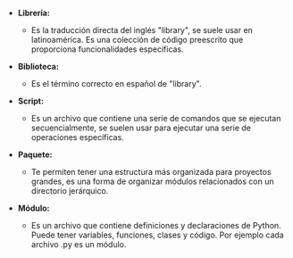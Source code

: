 - **Librería:** 
  - Es la traducción directa del inglés "library", se suele usar en latinoamérica. Es una colección de código preescrito que proporciona funcionalidades específicas. 

- **Biblioteca:**
  - Es el término correcto en español de "library".  

- **Script:**
  - Es un archivo que contiene una serie de comandos que se ejecutan secuencialmente, se suelen usar para ejecutar una serie de operaciones específicas. 

- **Paquete:**
  - Te permiten tener una estructura más organizada para proyectos grandes, es una forma de organizar módulos relacionados con un directorio jerárquico. 

- **Módulo:**
  - Es un archivo que contiene definiciones y declaraciones de Python. Puede tener variables, funciones, clases y código. Por ejemplo cada archivo .py es un módulo.   